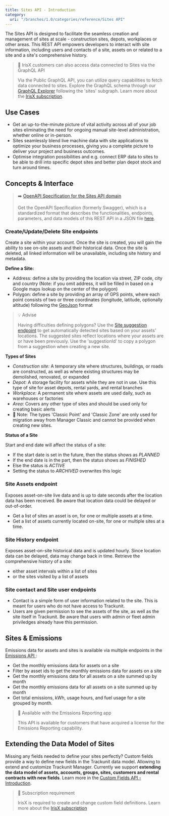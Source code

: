 ```yaml
---
title: Sites API - Introduction
category:
  uri: "/branches/1.0/categories/reference/Sites API"
---
```


The Sites API is designed to facilitate the seamless creation and management of sites at scale - construction sites, depots, workplaces or other areas. This REST API empowers developers to interact with site information, including users and contacts of a site, assets on or related to a site and a site's comprehensive history.

> 📘 IrisX customers can also access data connected to Sites via the GraphQL API
>
> Via the Public GraphQL API, you can utilize query capabilities to fetch data connected to sites. Explore the GraphQL schema through our [GraphQL Explorer](https://apps.iris.trackunit.com/graphql-public-viewer/) following the 'sites' subgraph. Learn more about the [IrisX subscription](https://developers.trackunit.com/docs/irisx-overview).

## Use Cases
- Get an up-to-the-minute picture of vital activity across all of your job sites eliminating the need for ongoing manual site-level administration, whether online or in-person.
- Sites seamlessly blend live machine data with site applications to optimize your business processes, giving you a complete picture to deliver your project and business outcomes.
- Optimise integration possibilities and e.g. connect ERP data to sites to be able to drill into specific depot sites and better plan depot stock and turn around times.

## Concepts & Interface

> ➡️ [OpenAPI Specification for the Sites API domain](https://developers.trackunit.com/openapi/sites-api.json)
>
> Get the OpenAPI Specification (formerly Swagger), which is a standardized format that describes the functionalities, endpoints, parameters, and data models of this REST API in a JSON file [here](https://developers.trackunit.com/openapi/sites-api.json).

### Create/Update/Delete Site endpoints
Create a site within your account. Once the site is created, you will gain the ability to see on-site assets and their historical data.
Once the site is deleted, all linked information will be unavailable, including site history and metadata.

**Define a Site:**
- Address: define a site by providing the location via street, ZIP code, city and country (Note: if you omit address, it will be filled in based on a Google maps lookup on the center of the polygon)
- Polygon: define a site by providing an array of GPS points, where each point consists of two or three coordinates (longitude, latitude, optionally altitude) following the [GeoJson](https://geojson.org/) format

> 💡 Advise
>
> Having difficulties defining polygons? Use the [Site suggestion endpoint](https://developers.trackunit.com/reference/getsitesuggestion) to get automatically detected sites based on your assets' locations. The suggested sites reflect locations where your assets are or have been previously. Use the 'suggestionId' to copy a polygon from a suggestion when creating a new site.

**Types of Sites**
- *Construction site:* A temporary site where structures, buildings, or roads are constructed, as well as where existing structures may be demolished, renovated, or expanded
- *Depot:* A storage facility for assets while they are not in use. Use this type of site for asset depots, rental yards, and rental branches
- *Workplace:* A permanent site where assets are used daily, such as warehouses or factories
- *Area:* Covers any other type of sites and should be used only for creating basic alerts
- :construction: Note: The types 'Classic Point' and 'Classic Zone' are only used for migration away from Manager Classic and cannot be provided when creating new sites.

**Status of a Site**

Start and end date will affect the status of a site:
- If the start date is set in the future, then the status shows as *PLANNED*
- If the end date is in the part, then the status shows as *FINISHED*
- Else the status is *ACTIVE*
- Setting the status to *ARCHIVED* overwrites this logic

### Site Assets endpoint
Exposes asset-on-site live data and is up to date seconds after the location data has been received. Be aware that location data could be delayed or out-of-order.
- Get a list of sites an asset is on, for one or multiple assets at a time.
- Get a list of assets currently located on-site, for one or multiple sites at a time.

### Site History endpoint
Exposes asset-on-site historical data and is updated hourly. Since location data can be delayed, data may change back in time.
Retrieve the comprehensive history of a site:
- either asset intervals within a list of sites
- or the sites visited by a list of assets

### Site contact and Site user endpoints
- Contact is a simple form of user information related to the site. This is meant for users who do not have access to Trackunit.
- Users are given permission to see the assets of the site, as well as the site itself in Trackunit. Be aware that users with admin or fleet admin priviledges already have this permission.

## Sites & Emissions

Emissions data for assets and sites is available via multiple endpoints in the [Emissions API ](https://developers.trackunit.com/reference/emissions-api):
- Get the monthly emissions data for assets on a site
- Filter by asset ids to get the monthly emissions data for assets on a site
- Get the monthly emissions data for all assets on a site summed up by month
- Get the monthly emissions data for all assets on a site summed up by month
- Get total emissions, kWh, usage hours, and fuel usage for a site grouped by month.

> 📘 Available with the Emissions Reporting app
>
> This API is available for customers that have acquired a license for the Emissions Reporting capability.

## Extending the Data Model of Sites

Missing any fields needed to define your sites perfectly? Custom fields provide a way to define new fields in the Trackunit data model. Allowing to extend and customize Trackunit Manager. Currently we support **extending the data model of assets, accounts, groups, sites, customers and rental contracts with new fields**. Learn more in the [Custom Fields API -Introduction](https://developers.trackunit.com/reference/custom-field-intro#define-your-own-custom-fields).

> 📘 Subscription requirement
>
> IrisX is required to create and change custom field definitions. Learn more about the [IrisX subscription](https://developers.trackunit.com/docs/irisx-overview)
